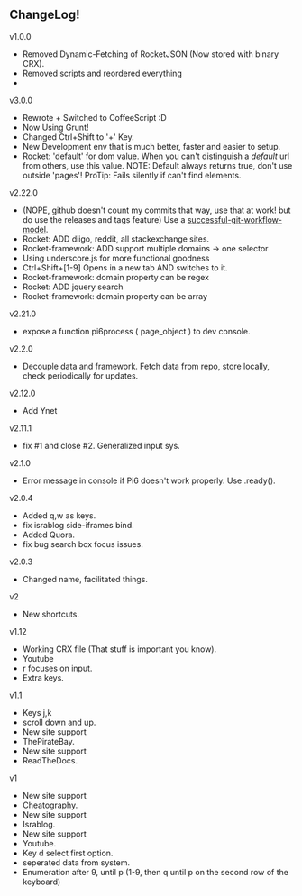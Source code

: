 ## ChangeLog!
v1.0.0
- Removed Dynamic-Fetching of RocketJSON (Now stored with binary CRX).
- Removed scripts and reordered everything
-

v3.0.0
- Rewrote + Switched to CoffeeScript :D
- Now Using Grunt!
- Changed Ctrl+Shift to '+' Key.
- New Development env that is much better, faster and easier to setup.
- Rocket: 'default' for dom value.
    When you can't distinguish a *default* url from others, use this value.
    NOTE: Default always returns true, don't use outside 'pages'!
    ProTip: Fails silently if can't find elements.


v2.22.0
- (NOPE, github doesn't count my commits that way, use that at work! but do use the releases and tags feature) Use a [successful-git-workflow-model](http://nvie.com/posts/a-successful-git-branching-model/).
- Rocket: ADD diigo, reddit, all stackexchange sites.
- Rocket-framework: ADD support multiple domains -> one selector
- Using underscore.js for more functional goodness
- Ctrl+Shift+[1-9] Opens in a new tab AND switches to it.
- Rocket-framework: domain property can be regex
- Rocket: ADD jquery search
- Rocket-framework: domain property can be array

v2.21.0
- expose a function pi6process ( page_object ) to dev console.

v2.2.0
- Decouple data and framework. Fetch data from repo, store locally, check periodically for updates.

v2.12.0
- Add Ynet

v2.11.1
- fix #1 and close #2. Generalized input sys.

v2.1.0
- Error message in console if Pi6 doesn't work properly.
Use .ready().

v2.0.4
- Added q,w as keys.
- fix israblog side-iframes bind.
- Added Quora.
- fix bug search box focus issues.

v2.0.3
- Changed name, facilitated things.

v2
- New shortcuts.

v1.12
- Working CRX file (That stuff is important you know).
- Youtube
- r focuses on input.
- Extra keys.

v1.1
- Keys j,k
- scroll down and up.
- New site support
- ThePirateBay.
- New site support
- ReadTheDocs.

v1
- New site support
- Cheatography.
- New site support
- Israblog.
- New site support
- Youtube.
- Key d select first option.
- seperated data from system.
- Enumeration after 9, until p (1-9, then q until p on the second row of the keyboard)